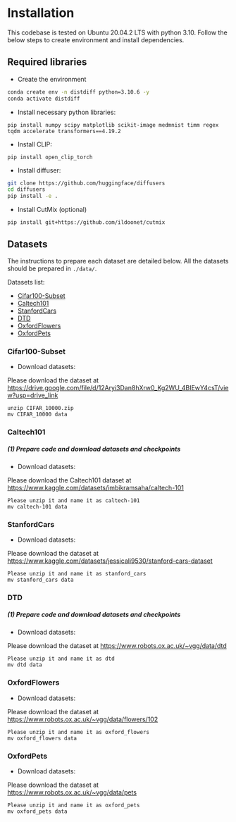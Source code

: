 <!-- Adapted from: https://github.com/Vanint/DatasetExpansion] -->

# Installation

This codebase is tested on Ubuntu 20.04.2 LTS with python 3.10. Follow the below steps to create environment and install dependencies.

## Required libraries


* Create the environment
```bash
conda create env -n distdiff python=3.10.6 -y
conda activate distdiff
```


* Install necessary python libraries:

```
pip install numpy scipy matplotlib scikit-image medmnist timm regex tqdm accelerate transformers==4.19.2
```

* Install CLIP:

```
pip install open_clip_torch
```

* Install diffuser:
```bash
git clone https://github.com/huggingface/diffusers
cd diffusers
pip install -e .
```

* Install CutMix (optional)
```
pip install git+https://github.com/ildoonet/cutmix
```


## Datasets
The instructions to prepare each dataset are detailed below. 
All the datasets should be prepared in `./data/`. 

Datasets list:
- [Cifar100-Subset](#Cifar100-Subset)
- [Caltech101](#Caltech101)
- [StanfordCars](#StanfordCars)
- [DTD](#dtd)
- [OxfordFlowers](#OxfordFlowers)
- [OxfordPets](#OxfordPets)


### Cifar100-Subset

* Download datasets: 

Please download the dataset at https://drive.google.com/file/d/12Aryi3Dan8hXrw0_Kg2WU_4BIEwY4csT/view?usp=drive_link

```
unzip CIFAR_10000.zip
mv CIFAR_10000 data
```

### Caltech101

##### (1) Prepare code and download datasets and checkpoints

* Download datasets: 

Please download the Caltech101 dataset at https://www.kaggle.com/datasets/imbikramsaha/caltech-101 

```
Please unzip it and name it as caltech-101
mv caltech-101 data
```

### StanfordCars

* Download datasets: 

Please download the dataset at https://www.kaggle.com/datasets/jessicali9530/stanford-cars-dataset

```
Please unzip it and name it as stanford_cars
mv stanford_cars data
```

### DTD

##### (1) Prepare code and download datasets and checkpoints

* Download datasets: 

Please download the dataset at https://www.robots.ox.ac.uk/~vgg/data/dtd

```
Please unzip it and name it as dtd
mv dtd data
```

### OxfordFlowers

* Download datasets: 

Please download the dataset at https://www.robots.ox.ac.uk/~vgg/data/flowers/102

```
Please unzip it and name it as oxford_flowers
mv oxford_flowers data
```

### OxfordPets

* Download datasets: 

Please download the dataset at https://www.robots.ox.ac.uk/~vgg/data/pets

```
Please unzip it and name it as oxford_pets
mv oxford_pets data
```

